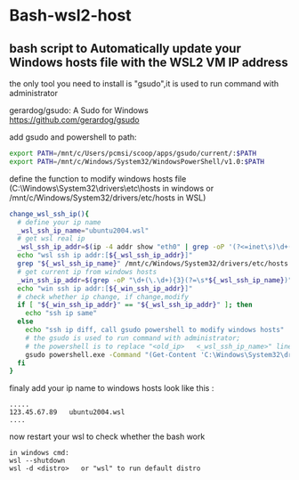 # Bash-wsl2-host
## bash script to Automatically update your Windows hosts file with the WSL2 VM IP address 

the only tool you need to install is "gsudo",it is used to run command with administrator

gerardog/gsudo: A Sudo for Windows  
https://github.com/gerardog/gsudo



add gsudo and powershell to path:
```bash
export PATH=/mnt/c/Users/pcmsi/scoop/apps/gsudo/current/:$PATH
export PATH=/mnt/c/Windows/System32/WindowsPowerShell/v1.0:$PATH
```

define the function to modify windows hosts file (C:\Windows\System32\drivers\etc\hosts in windows 
or /mnt/c/Windows/System32/drivers/etc/hosts in WSL)

```bash
change_wsl_ssh_ip(){
  # define your ip name
  _wsl_ssh_ip_name="ubuntu2004.wsl"
  # get wsl real ip
  _wsl_ssh_ip_addr=$(ip -4 addr show "eth0" | grep -oP '(?<=inet\s)\d+(\.\d+){3}')
  echo "wsl ssh ip addr:[${_wsl_ssh_ip_addr}]"
  grep "${_wsl_ssh_ip_name}" /mnt/c/Windows/System32/drivers/etc/hosts
  # get current ip from windows hosts
  _win_ssh_ip_addr=$(grep -oP "\d+(\.\d+){3}(?=\s*${_wsl_ssh_ip_name})" /mnt/c/Windows/System32/drivers/etc/hosts)
  echo "win ssh ip addr:[${_win_ssh_ip_addr}]"
  # check whether ip change, if change,modify
  if [ "${_win_ssh_ip_addr}" == "${_wsl_ssh_ip_addr}" ]; then
    echo "ssh ip same"
  else
    echo "ssh ip diff, call gsudo powershell to modify windows hosts"
    # the gsudo is used to run command with administrator;
    # the powershell is to replace "<old_ip>   <_wsl_ssh_ip_name>" line with "<new_ip>  <_wsl_ssh_ip_name>" in windows hosts
    gsudo powershell.exe -Command "(Get-Content 'C:\Windows\System32\drivers\etc\hosts') -replace '.*${_wsl_ssh_ip_name}', '${_wsl_ssh_ip_addr}  ${_wsl_ssh_ip_name}'| Set-Content 'C:\Windows\System32\drivers\etc\hosts'"
  fi
}
```

finaly add your ip name to windows hosts
look like this :
```text
.....
123.45.67.89   ubuntu2004.wsl 
....
```

now restart your wsl to check whether the bash work 
```
in windows cmd: 
wsl --shutdown 
wsl -d <distro>   or "wsl" to run default distro 
```

